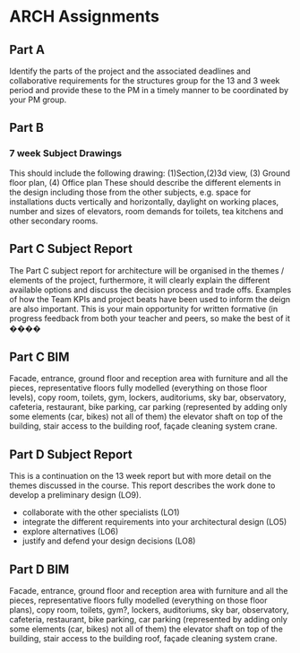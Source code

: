 # ARCH Assignments
## Part A
Identify the parts of the project and the associated deadlines and
collaborative requirements for the structures group for the 13 and 3 week
period and provide these to the PM in a timely manner to be coordinated by
your PM group.
## Part B
### 7 week Subject Drawings
This should include the following drawing:
(1)Section,(2)3d view, (3) Ground floor plan, (4) Office plan
These should describe the different elements in the design including those
from the other subjects, e.g. space for installations ducts vertically and
horizontally, daylight on working places, number and sizes of elevators, room
demands for toilets, tea kitchens and other secondary rooms.
## Part C Subject Report
The Part C subject report for architecture will be organised in the themes /
elements of the project, furthermore, it will clearly explain the different
available options and discuss the decision process and trade offs. Examples
of how the Team KPIs and project beats have been used to inform the deign are
also important. This is your main opportunity for written formative (in
progress feedback from both your teacher and peers, so make the best of it ����
## Part C BIM
Facade, entrance, ground floor and reception area with furniture and all the
pieces, representative floors fully modelled (everything on those floor
levels), copy room, toilets, gym, lockers, auditoriums, sky bar, observatory,
cafeteria, restaurant, bike parking, car parking (represented by adding only
some elements (car, bikes) not all of them) the elevator shaft on top of the
building, stair access to the building roof, façade cleaning system crane.
## Part D Subject Report
This is a continuation on the 13 week report but with more detail on the
themes discussed in the course. This report describes the work done to develop
a preliminary design (LO9).
- collaborate with the other specialists (LO1)
- integrate the different requirements into your architectural design (LO5)
- explore alternatives (LO6)
- justify and defend your design decisions (LO8)
## Part D BIM
Facade, entrance, ground floor and reception area with furniture and all the
pieces, representative floors fully modelled (everything on those floor
plans), copy room, toilets, gym?, lockers, auditoriums, sky bar, observatory,
cafeteria, restaurant, bike parking, car parking (represented by adding only
some elements (car, bikes) not all of them) the elevator shaft on top of the
building, stair access to the building roof, façade cleaning system crane.

